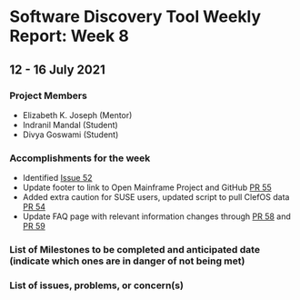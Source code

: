 # Software Discovery Tool Weekly Report: Week 8

## 12 - 16 July 2021

### Project Members

 * Elizabeth K. Joseph (Mentor)
 * Indranil Mandal (Student)
 * Divya Goswami (Student)

### Accomplishments for the week
- Identified [Issue 52](https://github.com/openmainframeproject/software-discovery-tool/issues/52)
- Update footer to link to Open Mainframe Project and GitHub [PR 55](https://github.com/openmainframeproject/software-discovery-tool/pull/55)
- Added extra caution for SUSE users, updated script to pull ClefOS data [PR 54](https://github.com/openmainframeproject/software-discovery-tool/pull/54)
- Update FAQ page with relevant information changes through [PR 58](https://github.com/openmainframeproject/software-discovery-tool/pull/58) and [PR 59](https://github.com/openmainframeproject/software-discovery-tool/pull/59)

### List of Milestones to be completed and anticipated date (indicate which ones are in danger of not being met) 

### List of issues, problems, or concern(s)
